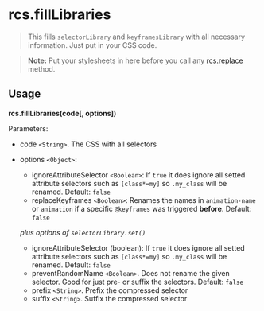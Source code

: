 # rcs.fillLibraries

> This fills `selectorLibrary` and `keyframesLibrary` with all necessary information. Just put in your CSS code.

> **Note:** Put your stylesheets in here before you call any [rcs.replace](replace.md) method.

## Usage

**rcs.fillLibraries(code[, options])**

Parameters:
- code `<String>`. The CSS with all selectors
- options `<Object>`:
  - ignoreAttributeSelector `<Boolean>`: If `true` it does ignore all setted attribute selectors such as `[class*=my]` so `.my_class` will be renamed.  Default: `false`
  - replaceKeyframes `<Boolean>`: Renames the names in `animation-name` or `animation` if a specific `@keyframes` was triggered **before**. Default: `false`

  *plus options of `selectorLibrary.set()`*

  - ignoreAttributeSelector (boolean): If `true` it does ignore all setted attribute selectors such as `[class*=my]` so `.my_class` will be renamed.  Default: `false`
  - preventRandomName `<Boolean>`. Does not rename the given selector. Good for just pre- or suffix the selectors. Default: `false`
  - prefix `<String>`. Prefix the compressed selector
  - suffix `<String>`. Suffix the compressed selector

